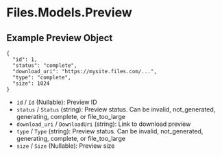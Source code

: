 # Files.Models.Preview

## Example Preview Object

```
{
  "id": 1,
  "status": "complete",
  "download_uri": "https://mysite.files.com/...",
  "type": "complete",
  "size": 1024
}
```

* `id` / `Id`  (Nullable<Int64>): Preview ID
* `status` / `Status`  (string): Preview status.  Can be invalid, not_generated, generating, complete, or file_too_large
* `download_uri` / `DownloadUri`  (string): Link to download preview
* `type` / `Type`  (string): Preview status.  Can be invalid, not_generated, generating, complete, or file_too_large
* `size` / `Size`  (Nullable<Int64>): Preview size

